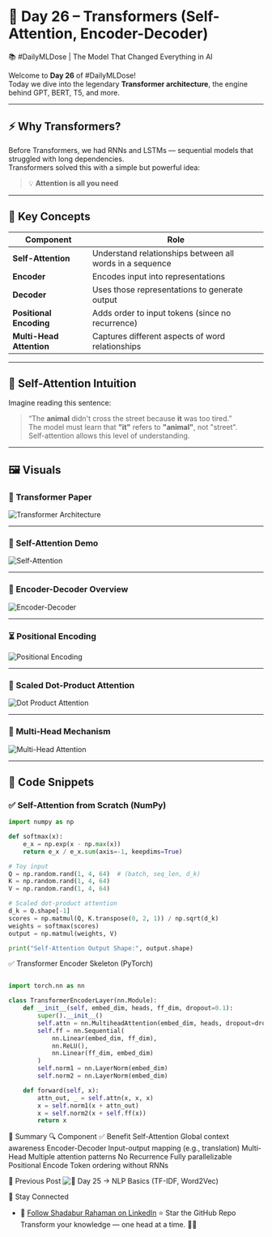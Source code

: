 # 🤖 Day 26 – Transformers (Self-Attention, Encoder-Decoder)  
📚 #DailyMLDose | The Model That Changed Everything in AI

Welcome to **Day 26** of #DailyMLDose!  
Today we dive into the legendary **Transformer architecture**, the engine behind GPT, BERT, T5, and more.

---

## ⚡ Why Transformers?

Before Transformers, we had RNNs and LSTMs — sequential models that struggled with long dependencies.  
Transformers solved this with a simple but powerful idea:

> 💡 **Attention is all you need**

---

## 🧠 Key Concepts

| Component              | Role                                                   |
|------------------------|--------------------------------------------------------|
| **Self-Attention**     | Understand relationships between all words in a sequence |
| **Encoder**            | Encodes input into representations                     |
| **Decoder**            | Uses those representations to generate output         |
| **Positional Encoding**| Adds order to input tokens (since no recurrence)       |
| **Multi-Head Attention** | Captures different aspects of word relationships      |

---

## 🧩 Self-Attention Intuition

Imagine reading this sentence:  
> “The **animal** didn't cross the street because **it** was too tired.”  
The model must learn that **"it"** refers to **"animal"**, not "street".  
Self-attention allows this level of understanding.

---

## 🖼️ Visuals

### 🔗 Transformer Paper  
![Transformer Architecture](images/attention_is_all_you_need_diagram1.png)

---

### 🔄 Self-Attention Demo  
![Self-Attention](images/self_attention_mechanism_explained.png)

---

### 🧠 Encoder-Decoder Overview  
![Encoder-Decoder](images/transformer_encoder_decoder_structure.png)

---

### ⏳ Positional Encoding  
![Positional Encoding](images/positional_encoding_visual.png)

---

### 🎯 Scaled Dot-Product Attention  
![Dot Product Attention](images/scaled_dot_product_attention.webp)

---

### 🧩 Multi-Head Mechanism  
![Multi-Head Attention](images/multi_head_attention_explained.png)

---

## 🧪 Code Snippets

### ✅ Self-Attention from Scratch (NumPy)

```python
import numpy as np

def softmax(x):
    e_x = np.exp(x - np.max(x))
    return e_x / e_x.sum(axis=-1, keepdims=True)

# Toy input
Q = np.random.rand(1, 4, 64)  # (batch, seq_len, d_k)
K = np.random.rand(1, 4, 64)
V = np.random.rand(1, 4, 64)

# Scaled dot-product attention
d_k = Q.shape[-1]
scores = np.matmul(Q, K.transpose(0, 2, 1)) / np.sqrt(d_k)
weights = softmax(scores)
output = np.matmul(weights, V)

print("Self-Attention Output Shape:", output.shape)
```
✅ Transformer Encoder Skeleton (PyTorch)

```python

import torch.nn as nn

class TransformerEncoderLayer(nn.Module):
    def __init__(self, embed_dim, heads, ff_dim, dropout=0.1):
        super().__init__()
        self.attn = nn.MultiheadAttention(embed_dim, heads, dropout=dropout)
        self.ff = nn.Sequential(
            nn.Linear(embed_dim, ff_dim),
            nn.ReLU(),
            nn.Linear(ff_dim, embed_dim)
        )
        self.norm1 = nn.LayerNorm(embed_dim)
        self.norm2 = nn.LayerNorm(embed_dim)

    def forward(self, x):
        attn_out, _ = self.attn(x, x, x)
        x = self.norm1(x + attn_out)
        x = self.norm2(x + self.ff(x))
        return x
```

🧠 Summary
🔍 Component	✅ Benefit
Self-Attention	Global context awareness
Encoder-Decoder	Input-output mapping (e.g., translation)
Multi-Head	Multiple attention patterns
No Recurrence	Fully parallelizable
Positional Encode	Token ordering without RNNs

🔁 Previous Post
![📌 Day 25 → NLP Basics (TF-IDF, Word2Vec)](.//day25-nlp-basics)


🙌 Stay Connected
- 🔗 [Follow Shadabur Rahaman on LinkedIn](https://www.linkedin.com/in/shadabur-rahaman-1b5703249)
⭐ Star the GitHub Repo
Transform your knowledge — one head at a time. 🔁🧠
